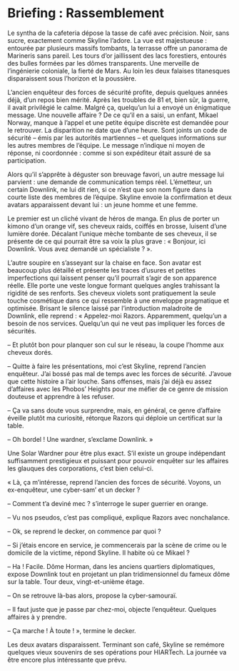 # Briefing : Rassemblement

Le syntha de la cafeteria dépose la tasse de café avec précision. Noir, sans sucre, exactement comme Skyline l’adore. La vue est majestueuse : entourée par plusieurs massifs tombants, la terrasse offre un panorama de Marineris sans pareil. Les tours d’or jaillissent des lacs forestiers, entourés des bulles formées par les dômes transparents. Une merveille de l’ingénierie coloniale, la fierté de Mars. Au loin les deux falaises titanesques disparaissent sous l’horizon et la poussière.

L’ancien enquêteur des forces de sécurité profite, depuis quelques années déjà, d’un repos bien mérité. Après les troubles de 81 et, bien sûr, la guerre, il avait privilégié le calme. Malgré ça, quelqu’un lui a envoyé un énigmatique message. Une nouvelle affaire ? De ce qu’il en a saisi, un enfant, Mikael Norway, manque à l’appel et une petite équipe discrète est demandée pour le retrouver. La disparition ne date que d’une heure. Sont joints un code de sécurité – émis par les autorités martiennes – et quelques informations sur les autres membres de l’équipe. Le message n’indique ni moyen de réponse, ni coordonnée : comme si son expéditeur était assuré de sa participation.

Alors qu’il s’apprête à déguster son breuvage favori, un autre message lui parvient : une demande de communication temps réel. L’émetteur, un certain Downlink, ne lui dit rien, si ce n’est que son nom figure dans la courte liste des membres de l’équipe. Skyline envoie la confirmation et deux avatars apparaissent devant lui : un jeune homme et une femme.

Le premier est un cliché vivant de héros de manga. En plus de porter un kimono d’un orange vif, ses cheveux raids, coiffés en brosse, luisent d’une lumière dorée. Décalant l’unique mèche tombante de ses cheveux, il se présente de ce qui pourrait être sa voix la plus grave : « Bonjour, ici Downlink. Vous avez demandé un spécialiste ? ».

L’autre soupire en s’asseyant sur la chaise en face. Son avatar est beaucoup plus détaillé et présente les traces d’usures et petites imperfections qui laissent penser qu’il pourrait s’agir de son apparence réelle. Elle porte une veste longue formant quelques angles trahissant la rigidité de ses renforts. Ses cheveux violets sont pratiquement la seule touche cosmétique dans ce qui ressemble à une enveloppe pragmatique et optimisée. Brisant le silence laissé par l’introduction maladroite de Downlink, elle reprend : « Appelez-moi Razors. Apparemment, quelqu’un a besoin de nos services. Quelqu’un qui ne veut pas impliquer les forces de sécurités.

– Et plutôt bon pour planquer son cul sur le réseau, la coupe l’homme aux cheveux dorés.

– Quitte à faire les présentations, moi c’est Skyline, reprend l’ancien enquêteur. J’ai bossé pas mal de temps avec les forces de sécurité. J’avoue que cette histoire a l’air louche. Sans offenses, mais j’ai déjà eu assez d’affaires avec les Phobos’ Heights pour me méfier de ce genre de mission douteuse et apprendre à les refuser.

– Ça va sans doute vous surprendre, mais, en général, ce genre d’affaire éveille plutôt ma curiosité, rétorque Razors qui déploie un certificat sur la table.

– Oh bordel ! Une wardner, s’exclame Downlink. »

Une Solar Wardner pour être plus exact. S’il existe un groupe indépendant suffisamment prestigieux et puissant pour pouvoir enquêter sur les affaires les glauques des corporations, c’est bien celui-ci.

« Là, ça m’intéresse, reprend l’ancien des forces de sécurité. Voyons, un ex-enquêteur, une cyber-sam’ et un decker ?

– Comment t’a deviné mec ? s’interroge le super guerrier en orange.

– Vu nos pseudos, c’est pas compliqué, explique Razors avec nonchalance.

– Ok, se reprend le decker, on commence par quoi ?

– Si j’étais encore en service, je commencerais par la scène de crime ou le domicile de la victime, répond Skyline. Il habite où ce Mikael ?

– Ha ! Facile. Dôme Horman, dans les anciens quartiers diplomatiques, expose Downlink tout en projetant un plan tridimensionnel du fameux dôme sur la table. Tour deux, vingt-et-unième étage.

– On se retrouve là-bas alors, propose la cyber-samouraï.

– Il faut juste que je passe par chez-moi, objecte l’enquêteur. Quelques affaires à y prendre.

– Ça marche ! À toute ! », termine le decker.

Les deux avatars disparaissent. Terminant son café, Skyline se remémore quelques vieux souvenirs de ses opérations pour HIARTech. La journée va être encore plus intéressante que prévu.
